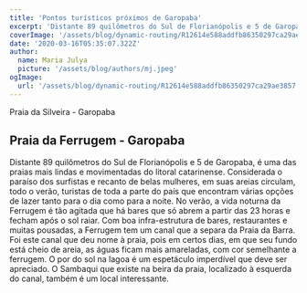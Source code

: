 ```yaml
---
title: 'Pontos turísticos próximos de Garopaba'
excerpt: 'Distante 89 quilômetros do Sul de Florianópolis e 5 de Garopaba, é uma das praias mais lindas e movimentadas do litoral catarinense ...'
coverImage: '/assets/blog/dynamic-routing/R12614e588addfb86350297ca29ae3857.jfif'
date: '2020-03-16T05:35:07.322Z'
author:
  name: Maria Julya
  picture: '/assets/blog/authors/mj.jpeg'
ogImage:
  url: '/assets/blog/dynamic-routing/R12614e588addfb86350297ca29ae3857.jfif'
---
```


Praia da Silveira - Garopaba

## Praia da Ferrugem - Garopaba

Distante 89 quilômetros do Sul de Florianópolis e 5 de Garopaba, é uma das praias mais lindas e movimentadas do litoral catarinense. Considerada o paraíso dos surfistas e recanto de belas mulheres, em suas areias circulam, todo o verão, turistas de toda a parte do país que encontram várias opções de lazer tanto para o dia como para a noite. No verão, a vida noturna da Ferrugem é tão agitada que há bares que só abrem a partir das 23 horas e fecham após o sol raiar. Com boa infra-estrutura de bares, restaurantes e muitas pousadas, a Ferrugem tem um canal que a separa da Praia da Barra. Foi este canal que deu nome à praia, pois em certos dias, em que seu fundo está cheio de areia, as águas ficam mais amareladas, com cor semelhante a ferrugem. O por do sol na lagoa é um espetáculo imperdível que deve ser apreciado. O Sambaqui que existe na beira da praia, localizado à esquerda do canal, também é um local interessante.
